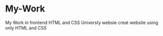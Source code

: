 # My-Work
My Work in frontend HTML and CSS
Universty websie 
creat website using only HTML and CSS 

